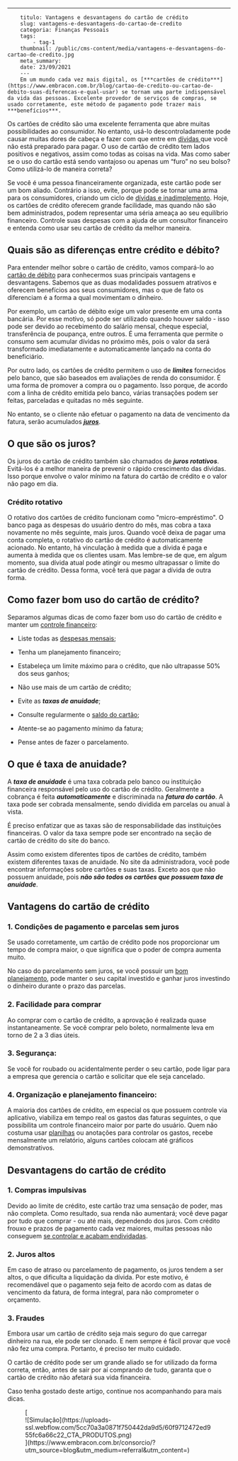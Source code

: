 ---
        titulo: Vantagens e desvantagens do cartão de crédito
        slug: vantagens-e-desvantagens-do-cartao-de-credito
        categoria: Finanças Pessoais
        tags:
            - tag-1
        thumbnail: /public/cms-content/media/vantagens-e-desvantagens-do-cartao-de-credito.jpg
        meta_summary: 
        date: 23/09/2021
        ---
        Em um mundo cada vez mais digital, os [***cartões de crédito***](https://www.embracon.com.br/blog/cartao-de-credito-ou-cartao-de-debito-suas-diferencas-e-qual-usar) se tornam uma parte indispensável da vida das pessoas. Excelente provedor de serviços de compras, se usado corretamente, este método de pagamento pode trazer mais ***benefícios***.

Os cartões de crédito são uma excelente ferramenta que abre muitas possibilidades ao consumidor. No entanto, usá-lo descontroladamente pode causar muitas dores de cabeça e fazer com que entre em [dívidas ](https://www.embracon.com.br/blog/dicas-para-sair-das-dividas)que você não está preparado para pagar. O uso de cartão de crédito tem lados positivos e negativos, assim como todas as coisas na vida. Mas como saber se o uso do cartão está sendo vantajoso ou apenas um “furo” no seu bolso? Como utilizá-lo de maneira correta?

Se você é uma pessoa financeiramente organizada, este cartão pode ser um bom aliado. Contrário a isso, evite, porque pode se tornar uma arma para os consumidores, criando um ciclo de [dívidas e inadimplemento](https://www.embracon.com.br/blog/planejamento-financeiro-um-guia-para-as-financas-nao-sairem-de-controle). Hoje, os cartões de crédito oferecem grande facilidade, mas quando não são bem administrados, podem representar uma séria ameaça ao seu equilíbrio financeiro. Controle suas despesas com a ajuda de um consultor financeiro e entenda como usar seu cartão de crédito da melhor maneira.

Quais são as diferenças entre crédito e débito? 
------------------------------------------------

Para entender melhor sobre o cartão de crédito, vamos compará-lo ao [cartão de débito](https://www.embracon.com.br/blog/cartao-de-credito-ou-cartao-de-debito-suas-diferencas-e-qual-usar) para conhecermos suas principais vantagens e desvantagens. Sabemos que as duas modalidades possuem atrativos e oferecem benefícios aos seus consumidores, mas o que de fato os diferenciam é a forma a qual movimentam o dinheiro.

Por exemplo, um cartão de débito exige um valor presente em uma conta bancária. Por esse motivo, só pode ser utilizado quando houver saldo - isso pode ser devido ao recebimento do salário mensal, cheque especial, transferência de poupança, entre outros. É uma ferramenta que permite o consumo sem acumular dívidas no próximo mês, pois o valor da será transformado imediatamente e automaticamente lançado na conta do beneficiário.

Por outro lado, os cartões de crédito permitem o uso de ***limites*** fornecidos pelo banco, que são baseados em avaliações de renda do consumidor. É uma forma de promover a compra ou o pagamento. Isso porque, de acordo com a linha de crédito emitida pelo banco, várias transações podem ser feitas, parceladas e quitadas no mês seguinte.

No entanto, se o cliente não efetuar o pagamento na data de vencimento da fatura, serão acumulados [***juros***](https://www.embracon.com.br/blog/como-os-juros-afetam-a-sua-vida).

O que são os juros? 
--------------------

Os juros do cartão de crédito também são chamados de ***juros rotativos***. Evitá-los é a melhor maneira de prevenir o rápido crescimento das dívidas. Isso porque envolve o valor mínimo na fatura do cartão de crédito e o valor não pago em dia.

### Crédito rotativo 

O rotativo dos cartões de crédito funcionam como "micro-empréstimo". O banco paga as despesas do usuário dentro do mês, mas cobra a taxa novamente no mês seguinte, mais juros. Quando você deixa de pagar uma conta completa, o rotativo do cartão de crédito é automaticamente acionado. No entanto, há vinculação à medida que a dívida é paga e aumenta à medida que os clientes usam. Mas lembre-se de que, em algum momento, sua dívida atual pode atingir ou mesmo ultrapassar o limite do cartão de crédito. Dessa forma, você terá que pagar a dívida de outra forma.

Como fazer bom uso do cartão de crédito? 
-----------------------------------------

Separamos algumas dicas de como fazer bom uso do cartão de crédito e manter um [controle financeiro](https://www.embracon.com.br/blog/educacao-financeira-entenda-a-importancia-para-o-cenario-atual):

- Liste todas as [despesas mensais](https://www.embracon.com.br/blog/quais-sao-as-despesas-superfluas-que-podem-ser-cortadas-do-dia-a-dia);
- Tenha um planejamento financeiro;
- Estabeleça um limite máximo para o crédito, que não ultrapasse 50% dos seus ganhos;
- Não use mais de um cartão de crédito;

- Evite as ***taxas de anuidade***;
- Consulte regularmente o [saldo do cartão](https://www.embracon.com.br/blog/divida-de-cartao-de-credito-como-sair-dela-e-nao-entrar-mais);
- Atente-se ao pagamento mínimo da fatura;
- Pense antes de fazer o parcelamento.

O que é taxa de anuidade? 
--------------------------

A ***taxa de anuidade*** é uma taxa cobrada pelo banco ou instituição financeira responsável pelo uso do cartão de crédito. Geralmente a cobrança é feita ***automaticamente*** e discriminada na ***fatura do cartão***. A taxa pode ser cobrada mensalmente, sendo dividida em parcelas ou anual à vista.

É preciso enfatizar que as taxas são de responsabilidade das instituições financeiras. O valor da taxa sempre pode ser encontrado na seção de cartão de crédito do site do banco.

Assim como existem diferentes tipos de cartões de crédito, também existem diferentes taxas de anuidade. No site da administradora, você pode encontrar informações sobre cartões e suas taxas. Exceto aos que não possuem anuidade, pois ***não são todos os cartões que possuem taxa de anuidade***.

Vantagens do cartão de crédito 
-------------------------------

### 1. Condições de pagamento e parcelas sem juros 

Se usado corretamente, um cartão de crédito pode nos proporcionar um tempo de compra maior, o que significa que o poder de compra aumenta muito.

No caso do parcelamento sem juros, se você possuir um [bom planejamento](https://www.embracon.com.br/blog/faca-um-planejamento-financeiro-anual), pode manter o seu capital investido e ganhar juros investindo o dinheiro durante o prazo das parcelas.

### 2. Facilidade para comprar 

Ao comprar com o cartão de crédito, a aprovação é realizada quase instantaneamente. Se você comprar pelo boleto, normalmente leva em torno de 2 a 3 dias úteis.

### 3. Segurança: 

Se você for roubado ou acidentalmente perder o seu cartão, pode ligar para a empresa que gerencia o cartão e solicitar que ele seja cancelado.

### 4. Organização e planejamento financeiro: 

A maioria dos cartões de crédito, em especial os que possuem controle via aplicativo, viabiliza em tempo real os gastos das faturas seguintes, o que possibilita um controle financeiro maior por parte do usuário. Quem não costuma usar [planilhas](https://www.embracon.com.br/blog/como-criar-uma-planilha-de-planejamento-financeiro) ou anotações para controlar os gastos, recebe mensalmente um relatório, alguns cartões colocam até gráficos demonstrativos.

Desvantagens do cartão de crédito 
----------------------------------

### 1. Compras impulsivas 

Devido ao limite de crédito, este cartão traz uma sensação de poder, mas não completa. Como resultado, sua renda não aumentará; você deve pagar por tudo que comprar - ou até mais, dependendo dos juros. Com crédito frouxo e prazos de pagamento cada vez maiores, muitas pessoas não conseguem [se controlar e acabam endividadas](https://www.embracon.com.br/blog/como-economizar-nos-principais-gastos-da-vida).

### 2. Juros altos 

Em caso de atraso ou parcelamento de pagamento, os juros tendem a ser altos, o que dificulta a liquidação da dívida. Por este motivo, é recomendável que o pagamento seja feito de acordo com as datas de vencimento da fatura, de forma integral, para não comprometer o orçamento.

### 3. Fraudes

Embora usar um cartão de crédito seja mais seguro do que carregar dinheiro na rua, ele pode ser clonado. E nem sempre é fácil provar que você não fez uma compra. Portanto, é preciso ter muito cuidado.

O cartão de crédito pode ser um grande aliado se for utilizado da forma correta, então, antes de sair por aí comprando de tudo, garanta que o cartão de crédito não afetará sua vida financeira.

Caso tenha gostado deste artigo, continue nos acompanhando para mais dicas.

<figure class="w-richtext-figure-type-image w-richtext-align-center">[<div>![Simulação](https://uploads-ssl.webflow.com/5cc70a3a0871f750442da9d5/60f9712472ed955fc6a66c22_CTA_PRODUTOS.png)</div>](https://www.embracon.com.br/consorcio/?utm_source=blog&utm_medium=referral&utm_content=)</figure>
        